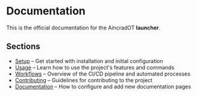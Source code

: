 # Documentation

This is the official documentation for the AincradOT **launcher**.

## Sections

- [Setup](setup.md) – Get started with installation and initial configuration
- [Usage](usage.md) – Learn how to use the project's features and commands
- [Workflows](workflows.md) – Overview of the CI/CD pipeline and automated processes
- [Contributing](contributing.md) – Guidelines for contributing to the project
- [Documentation](documentation.md) – How to configure and add new documentation pages
